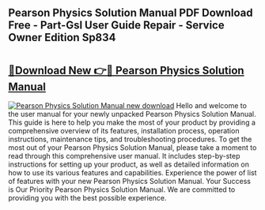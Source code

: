## Pearson Physics Solution Manual PDF Download Free - Part-Gsl User Guide Repair - Service Owner Edition Sp834

# <h2><a href="http://bc51792.oget.top/?id=Pearson+Physics+Solution+Manual">🔗Download New 👉🔴 Pearson Physics Solution Manual</a></h2>

[![Pearson Physics Solution Manual new download](https://i.imgur.com/5g1atiW.png)](http://bc51792.oget.top/?id=Pearson+Physics+Solution+Manual)
Hello and welcome to the user manual for your newly unpacked Pearson Physics Solution Manual. This guide is here to help you make the most of your product by providing a comprehensive overview of its features, installation process, operation instructions, maintenance tips, and troubleshooting procedures. To get the most out of your Pearson Physics Solution Manual, please take a moment to read through this comprehensive user manual. It includes step-by-step instructions for setting up your product, as well as detailed information on how to use its various features and capabilities. Experience the power of list of features with your new Pearson Physics Solution Manual. Your Success is Our Priority Pearson Physics Solution Manual. We are committed to providing you with the best possible experience.

